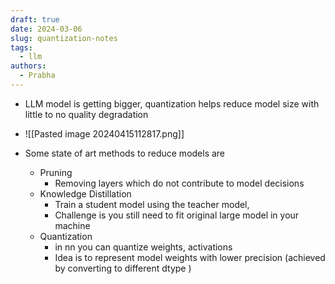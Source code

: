 ```yaml
---
draft: true
date: 2024-03-06
slug: quantization-notes
tags:
  - llm
authors:
  - Prabha
---
```


- LLM model is getting bigger, quantization helps reduce model size with little to no quality degradation
- ![[Pasted image 20240415112817.png]]

- Some state of art methods to reduce models are 
	- Pruning
		- Removing layers which do not contribute to model decisions
	- Knowledge Distillation
		- Train a student model using the teacher model, 
		- Challenge is you still need to fit original large model in your machine
	- Quantization
		- in nn you can quantize weights, activations
		- Idea is to represent model weights with lower precision (achieved by converting to different dtype )